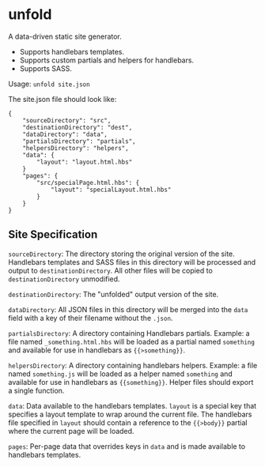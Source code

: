 unfold
======

A data-driven static site generator.

 * Supports handlebars templates.
 * Supports custom partials and helpers for handlebars.
 * Supports SASS.

Usage: `unfold site.json`

The site.json file should look like:

```
{
	"sourceDirectory": "src",
	"destinationDirectory": "dest",
	"dataDirectory": "data",
	"partialsDirectory": "partials",
	"helpersDirectory": "helpers",
	"data": {
		"layout": "layout.html.hbs"
	}
	"pages": {
		"src/specialPage.html.hbs": {
			"layout": "specialLayout.html.hbs"
		}
	}
}
```

Site Specification
------------------
`sourceDirectory`: The directory storing the original version of the site. Handlebars templates and SASS files in this directory will be processed and output to `destinationDirectory`. All other files will be copied to `destinationDirectory` unmodified.

`destinationDirectory`: The "unfolded" output version of the site.

`dataDirectory`: All JSON files in this directory will be merged into the `data` field with a key of their filename without the `.json`.

`partialsDirectory`: A directory containing Handlebars partials. Example: a file named `_something.html.hbs` will be loaded as a partial named `something` and available for use in handlebars as `{{>something}}`.

`helpersDirectory`: A directory containing handlebars helpers. Example: a file named `something.js` will be loaded as a helper named `something` and available for use in handlebars as `{{something}}`. Helper files should export a single function.

`data`: Data available to the handlebars templates. `layout` is a special key that specifies a layout template to wrap around the current file. The handlebars file specified in `layout` should contain a reference to the `{{>body}}` partial where the current page will be loaded.

`pages`: Per-page data that overrides keys in `data` and is made available to handlebars templates.
